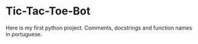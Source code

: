 # Tic-Tac-Toe-Bot
Here is my first python project.
Comments, docstrings and function names in portuguese.
